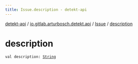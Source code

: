 ```yaml
---
title: Issue.description - detekt-api
---
```


[detekt-api](../../index.html) / [io.gitlab.arturbosch.detekt.api](../index.html) / [Issue](index.html) / [description](./description.html)

# description

`val description: `[`String`](https://kotlinlang.org/api/latest/jvm/stdlib/kotlin/-string/index.html)